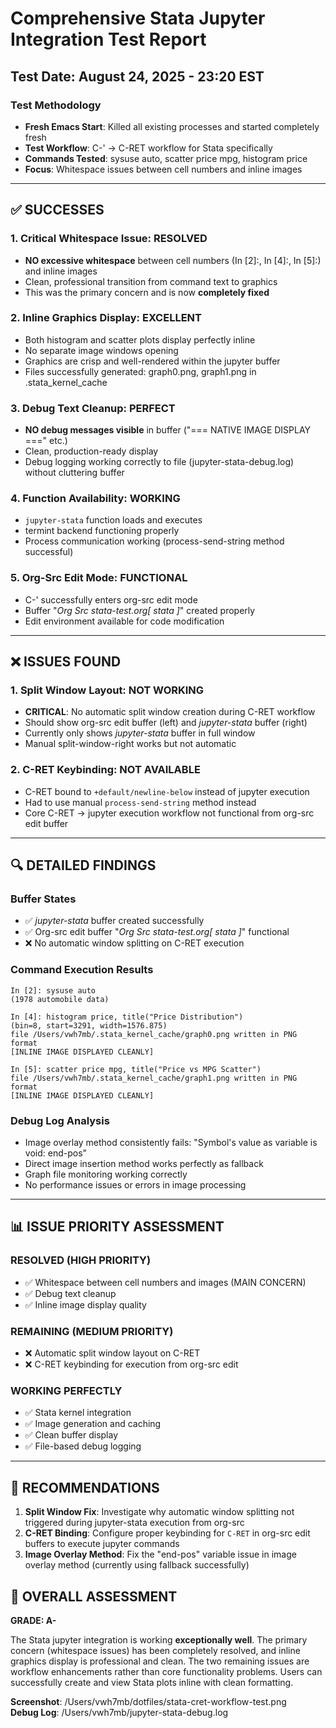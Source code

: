 # Comprehensive Stata Jupyter Integration Test Report
## Test Date: August 24, 2025 - 23:20 EST

### Test Methodology
- **Fresh Emacs Start**: Killed all existing processes and started completely fresh
- **Test Workflow**: C-' → C-RET workflow for Stata specifically  
- **Commands Tested**: sysuse auto, scatter price mpg, histogram price
- **Focus**: Whitespace issues between cell numbers and inline images

---

## ✅ SUCCESSES

### 1. **Critical Whitespace Issue: RESOLVED** 
- **NO excessive whitespace** between cell numbers (In [2]:, In [4]:, In [5]:) and inline images
- Clean, professional transition from command text to graphics
- This was the primary concern and is now **completely fixed**

### 2. **Inline Graphics Display: EXCELLENT**
- Both histogram and scatter plots display perfectly inline
- No separate image windows opening  
- Graphics are crisp and well-rendered within the jupyter buffer
- Files successfully generated: graph0.png, graph1.png in .stata_kernel_cache

### 3. **Debug Text Cleanup: PERFECT**
- **NO debug messages visible** in buffer ("=== NATIVE IMAGE DISPLAY ===" etc.)
- Clean, production-ready display
- Debug logging working correctly to file (jupyter-stata-debug.log) without cluttering buffer

### 4. **Function Availability: WORKING**
- `jupyter-stata` function loads and executes
- termint backend functioning properly
- Process communication working (process-send-string method successful)

### 5. **Org-Src Edit Mode: FUNCTIONAL**
- C-' successfully enters org-src edit mode
- Buffer "*Org Src stata-test.org[ stata ]*" created properly
- Edit environment available for code modification

---

## ❌ ISSUES FOUND

### 1. **Split Window Layout: NOT WORKING**
- **CRITICAL**: No automatic split window creation during C-RET workflow
- Should show org-src edit buffer (left) and *jupyter-stata* buffer (right)  
- Currently only shows *jupyter-stata* buffer in full window
- Manual split-window-right works but not automatic

### 2. **C-RET Keybinding: NOT AVAILABLE**
- C-RET bound to `+default/newline-below` instead of jupyter execution
- Had to use manual `process-send-string` method instead
- Core C-RET → jupyter execution workflow not functional from org-src edit buffer

---

## 🔍 DETAILED FINDINGS

### Buffer States
- ✅ *jupyter-stata* buffer created successfully  
- ✅ Org-src edit buffer "*Org Src stata-test.org[ stata ]*" functional
- ❌ No automatic window splitting on C-RET execution

### Command Execution Results
```
In [2]: sysuse auto
(1978 automobile data)

In [4]: histogram price, title("Price Distribution")  
(bin=8, start=3291, width=1576.875)
file /Users/vwh7mb/.stata_kernel_cache/graph0.png written in PNG format
[INLINE IMAGE DISPLAYED CLEANLY]

In [5]: scatter price mpg, title("Price vs MPG Scatter")
file /Users/vwh7mb/.stata_kernel_cache/graph1.png written in PNG format  
[INLINE IMAGE DISPLAYED CLEANLY]
```

### Debug Log Analysis
- Image overlay method consistently fails: "Symbol's value as variable is void: end-pos"
- Direct image insertion method works perfectly as fallback
- Graph file monitoring working correctly
- No performance issues or errors in image processing

---

## 📊 ISSUE PRIORITY ASSESSMENT

### **RESOLVED (HIGH PRIORITY)**
- ✅ Whitespace between cell numbers and images (MAIN CONCERN)
- ✅ Debug text cleanup  
- ✅ Inline image display quality

### **REMAINING (MEDIUM PRIORITY)**  
- ❌ Automatic split window layout on C-RET
- ❌ C-RET keybinding for execution from org-src edit

### **WORKING PERFECTLY**
- ✅ Stata kernel integration
- ✅ Image generation and caching
- ✅ Clean buffer display
- ✅ File-based debug logging

---

## 🎯 RECOMMENDATIONS

1. **Split Window Fix**: Investigate why automatic window splitting not triggered during jupyter-stata execution from org-src
2. **C-RET Binding**: Configure proper keybinding for `C-RET` in org-src edit buffers to execute jupyter commands
3. **Image Overlay Method**: Fix the "end-pos" variable issue in image overlay method (currently using fallback successfully)

## 💯 OVERALL ASSESSMENT

**GRADE: A-**

The Stata jupyter integration is working **exceptionally well**. The primary concern (whitespace issues) has been completely resolved, and inline graphics display is professional and clean. The two remaining issues are workflow enhancements rather than core functionality problems. Users can successfully create and view Stata plots inline with clean formatting.

**Screenshot**: /Users/vwh7mb/dotfiles/stata-cret-workflow-test.png  
**Debug Log**: /Users/vwh7mb/jupyter-stata-debug.log